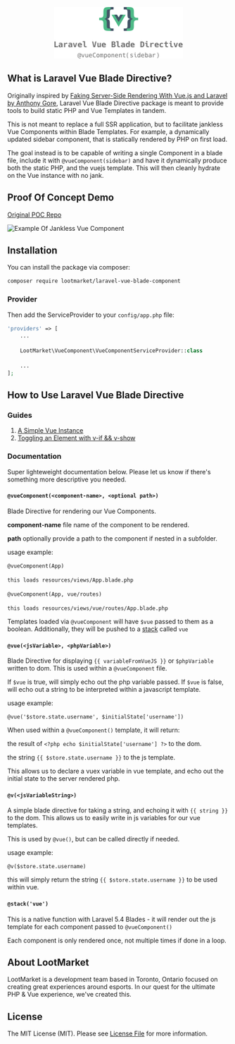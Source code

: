 <p align="center"><img width="293" height="117" src="logo.png"></p>

## What is Laravel Vue Blade Directive?

Originally inspired by [Faking Server-Side Rendering With Vue.js and Laravel by Anthony Gore](https://vuejsdevelopers.com/2017/04/09/vue-laravel-fake-server-side-rendering/), Laravel Vue Blade Directive package is meant to provide tools to build static PHP and Vue Templates in tandem.

This is not meant to replace a full SSR application, but to facilitate jankless Vue Components within Blade Templates. For example, a dynamically updated sidebar component, that is statically rendered by PHP on first load.

The goal instead is to be capable of writing a single Component in a blade file, include it with `@vueComponent(sidebar)` and have it dynamically produce both the static PHP, and the vuejs template. This will then cleanly hydrate on the Vue instance with no jank.


## Proof Of Concept Demo

[Original POC Repo](https://github.com/unr/laravel-vue-hydrate)

![Example Of Jankless Vue Component](https://camo.githubusercontent.com/d217ca1d6120a7adc217027bb4f38e948eba237c/687474703a2f2f756e722e696d2f3244315932773048316e33722f636f6e74656e74)

## Installation

You can install the package via composer:

```bash
composer require lootmarket/laravel-vue-blade-component
```

### Provider

Then add the ServiceProvider to your `config/app.php` file:

```php
'providers' => [
    ...

    LootMarket\VueComponent\VueComponentServiceProvider::class

    ...
];
```

## How to Use Laravel Vue Blade Directive

### Guides

1. [A Simple Vue Instance](docs/simple-vue-instance.md)
1. [Toggling an Element with v-if && v-show](docs/toggling-vue-elements.md)

### Documentation

Super lighteweight documentation below. Please let us know if there's something more descriptive you needed.

#### `@vueComponent(<component-name>, <optional path>)`

Blade Directive for rendering our Vue Components. 

**component-name** file name of the component to be rendered.

**path** optionally provide a path to the component if nested in a subfolder.

usage example:

```blade
@vueComponent(App)

this loads resources/views/App.blade.php

@vueComponent(App, vue/routes)

this loads resources/views/vue/routes/App.blade.php
```

Templates loaded via `@vueComponent` will have `$vue` passed to them as a boolean. Additionally, they will be pushed to a [stack](https://laravel.com/docs/5.4/blade#stacks) called `vue`



#### `@vue(<jsVariable>, <phpVariable>)`

Blade Directive for displaying `{{ variableFromVueJS }}` or `$phpVariable` written to dom. This is used within a `@vueComponent` file.

If `$vue` is true, will simply echo out the php variable passed. If `$vue` is false, will echo out a string to be interpreted within a javascript template.

usage example:

```blade
@vue('$store.state.username', $initialState['username'])
```

When used within a `@vueComponent()` template, it will return:

the result of `<?php echo $initialState['username'] ?>` to the dom. 

the string `{{ $store.state.username }}` to the js template.

This allows us to declare a vuex variable in vue template, and echo out the initial state to the server rendered php.


#### `@v(<jsVariableString>)`

A simple blade directive for taking a string, and echoing it with `{{ string }}` to the dom. This allows us to easily write in js variables for our vue templates.

This is used by `@vue()`, but can be called directly if needed.

usage example:

```blade
@v($store.state.username)
```

this will simply return the string `{{ $store.state.username }}` to be used within vue.

#### `@stack('vue')`

This is a native function with Laravel 5.4 Blades - it will render out the js template for each component passed to `@vueComponent()`

Each component is only rendered once, not multiple times if done in a loop.


## About LootMarket

LootMarket is a development team based in Toronto, Ontario focused on creating great experiences around esports. In our quest for the ultimate PHP & Vue experience, we've created this.

## License

The MIT License (MIT). Please see [License File](LICENSE.md) for more information.
